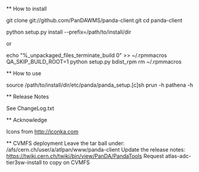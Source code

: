 ** How to install

git clone git://github.com/PanDAWMS/panda-client.git
cd panda-client

python setup.py install --prefix=/path/to/install/dir

or 

echo "%_unpackaged_files_terminate_build 0" >> ~/.rpmmacros
QA_SKIP_BUILD_ROOT=1 python setup.py bdist_rpm
rm ~/.rpmmacros


** How to use

source /path/to/install/dir/etc/panda/panda_setup.[c]sh
prun -h
pathena -h


** Release Notes

See ChangeLog.txt


** Acknowledge

   Icons from http://iconka.com

** CVMFS deployment
Leave the tar ball under: /afs/cern.ch/user/a/atlpan/www/panda-client
Update the release notes: https://twiki.cern.ch/twiki/bin/view/PanDA/PandaTools
Request atlas-adc-tier3sw-install to copy on CVMFS
